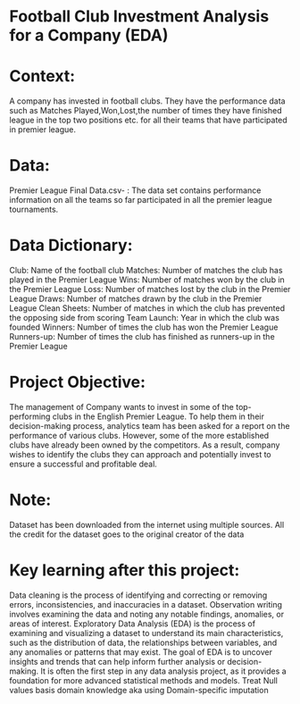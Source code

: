 # Football Club Investment Analysis for a Company (EDA)

# Context:
A company has invested in football clubs. They have the performance data such as Matches Played,Won,Lost,the number of times they have finished league in the top two positions etc. for all their teams that have participated in premier league.

# Data: 
Premier League Final Data.csv- : The data set contains performance information on all the teams so far participated in all the premier league tournaments.

# Data Dictionary:

Club: Name of the football club
Matches: Number of matches the club has played in the Premier League
Wins: Number of matches won by the club in the Premier League
Loss: Number of matches lost by the club in the Premier League
Draws: Number of matches drawn by the club in the Premier League
Clean Sheets: Number of matches in which the club has prevented the opposing side from scoring
Team Launch: Year in which the club was founded
Winners: Number of times the club has won the Premier League
Runners-up: Number of times the club has finished as runners-up in the Premier League

# Project Objective:
The management of Company wants to invest in some of the top-performing clubs in the English Premier League. To help them in their decision-making process, analytics team has been asked for a report on the performance of various clubs. However, some of the more established clubs have already been owned by the competitors. As a result, company wishes to identify the clubs they can approach and potentially invest to ensure a successful and profitable deal.

# Note:
Dataset has been downloaded from the internet using multiple sources. All the credit for the dataset goes to the original creator of the data

# Key learning after this project:
Data cleaning is the process of identifying and correcting or removing errors, inconsistencies, and inaccuracies in a dataset.
Observation writing involves examining the data and noting any notable findings, anomalies, or areas of interest.
Exploratory Data Analysis (EDA) is the process of examining and visualizing a dataset to understand its main characteristics, such as the distribution of data, the relationships between variables, and any anomalies or patterns that may exist. The goal of EDA is to uncover insights and trends that can help inform further analysis or decision-making. It is often the first step in any data analysis project, as it provides a foundation for more advanced statistical methods and models.
Treat Null values basis domain knowledge aka using Domain-specific imputation
